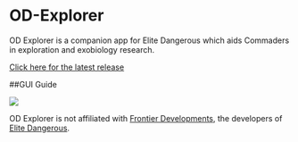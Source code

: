 # OD-Explorer

OD Explorer is a companion app for Elite Dangerous which aids Commaders in exploration and exobiology research.

[Click here for the latest release](https://github.com/WarmedxMints/OD-Explorer/releases)

##GUI Guide

![](https://github.com/WarmedxMints/OD-Explorer/blob/main/OD%20EXPLORER%20UI.png)

OD Explorer is not affiliated with [Frontier Developments](https://www.frontier.co.uk/), the developers of [Elite Dangerous](https://www.elitedangerous.com/).
